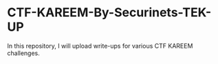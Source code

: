 # CTF-KAREEM-By-Securinets-TEK-UP
In this repository, I will upload write-ups for various CTF KAREEM challenges.
